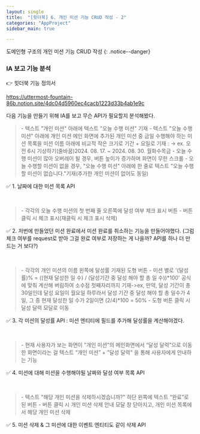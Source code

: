```yaml
---
layout: single
title:  "[힛더북] 6. 개인 미션 기능 CRUD 작성 - 2"
categories: "AppProject"
sidebar_main: true

---
```


도메인형 구조의 개인 미션 기능 CRUD 작성
{: .notice--danger}

### IA 보고 기능 분석

👉 힛더북 기능 정의서

<https://uttermost-fountain-86b.notion.site/4dc04d5960ec4cacb1223d33b4ab1e9c>

다음 기능을 만들기 위해 IA를 보고 무슨 API가 필요할지 분석해봤다.

> \- 텍스트 "개인 미션" 아래에 텍스트 "오늘 수행 미션" 기재 - 텍스트 "오늘 수행 미션" 아래에 개인 미션 메인 화면에 추가된 개인 미션 중 금일 수행해야 하는 미션 목록을 미션 이름 아래에 비교적 작은 크기로 기간 + 요일로 기재 : → ex. 오전 6시 기상하기(줄바꿈)2024. 08. 17. ~ 2024. 08. 30. 월화수목금 - 오늘 수행 미션이 많아 오버레이 될 경우, 버튼 높이가 증가하며 화면이 무한 스크롤 - 오늘 수행할 미션이 없을 경우, "오늘 수행 미션" 아래에 한 줄로 텍스트 "오늘 수행할 미션이 없습니다."기재(추가한 개인 미션이 없어도 동일)

✅ 1. 날짜에 대한 미션 목록 API

<br/>

>\- 각각의 오늘 수행 미션의 첫 번째 줄 오른쪽에 달성 여부 체크 표시 버튼 - 버튼 클릭 시 체크 표시(재클릭 시 체크 표시 삭제)

✅ 2. 저번에 만들었던 미션 완료에서 미션 완료를 취소하는 기능을 만들어야했다. (그럼 체크 여부를 request로 받아 그걸 완료 여부로 저장하는 게 나을까? API를 하나 더 만드는 거 보다?)

<br/>

>\- 각각의 개인 미션의 이름 왼쪽에 달성률 기재된 도형 버튼 - 미션 별로 '(달성률)% = ((현재 달성한 일 수) / (달성기간 중 달성 해야 할 총 일 수))*100' 공식에 맞춰 계산해 버림하여 소수점 첫째자리까지 기재->ex, 만약, 달성 기간이 총 30일인데 달성 요일이 월요일 하루라서 달성 기간 중 달성 해야 할 총 일수가 4일, 그 중 현재 달성한 일 수가 2일이면 (2/4)*100 = 50% - 도형 버튼 클릭 시 달성 달력 모달로 이동

✅ 3. 각 미션의 달성률 API : 미션 엔티티에 필드를 추가해 달성률을 계산해야겠다.

<br/>

> \- 현재 사용자가 보는 화면이 ”개인 미션”의 메인화면에서 “달성 달력”으로 이동한 화면이라는 걸 텍스트 “개인 미션” + ”달성 달력" 을 통해 사용자에게 안내하는 기능

✅ 4. 미션에 대해 미션을 수행해야될 날짜와 달성 여부 목록 API 

<br/>

> \- 텍스트 "해당 개인 미션을 삭제하시겠습니까?" 하단 왼쪽에 텍스트 “완료”로 된 버튼 - 버튼 클릭 시 개인 미션 삭제 안내 모달 창 닫아지고, 개인 미션 목록에서 해당 개인 미션 삭제

✅ 5. 미션 삭제 & 그 미션에 대한 이벤트 엔티티도 같이 삭제 API


